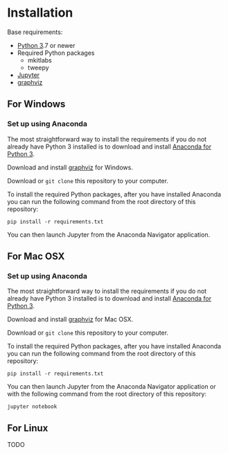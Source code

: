 # Installation

Base requirements:
- [Python 3](https://www.python.org/downloads/).7 or newer
- Required Python packages
  - mkitlabs
  - tweepy
- [Jupyter](https://jupyter.org/)
- [graphviz](http://graphviz.org/)

## For Windows

### Set up using Anaconda

The most straightforward way to install the requirements if you do not already have Python 3 installed is to download and install [Anaconda for Python 3](https://www.anaconda.com/download/). 

Download and install [graphviz](http://graphviz.org/download/) for Windows.

Download or `git clone` this repository to your computer.

To install the required Python packages, after you have installed Anaconda you can run the following command from the root directory of this repository:

    pip install -r requirements.txt
    
You can then launch Jupyter from the Anaconda Navigator application.

## For Mac OSX

### Set up using Anaconda

The most straightforward way to install the requirements if you do not already have Python 3 installed is to download and install [Anaconda for Python 3](https://www.anaconda.com/download/). 

Download and install [graphviz](http://graphviz.org/download/) for Mac OSX.

Download or `git clone` this repository to your computer.

To install the required Python packages, after you have installed Anaconda you can run the following command from the root directory of this repository:

    pip install -r requirements.txt
    
You can then launch Jupyter from the Anaconda Navigator application or with the following command from the root directory of this repository:

    jupyter notebook

## For Linux

TODO
